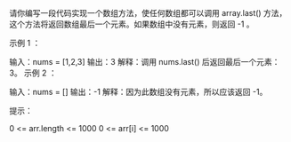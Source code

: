 请你编写一段代码实现一个数组方法，使任何数组都可以调用 array.last() 方法，这个方法将返回数组最后一个元素。如果数组中没有元素，则返回 -1 。

示例 1 ：

输入：nums = [1,2,3]
输出：3
解释：调用 nums.last() 后返回最后一个元素： 3。
示例 2 ：

输入：nums = []
输出：-1
解释：因为此数组没有元素，所以应该返回 -1。

提示：

0 <= arr.length <= 1000
0 <= arr[i] <= 1000
